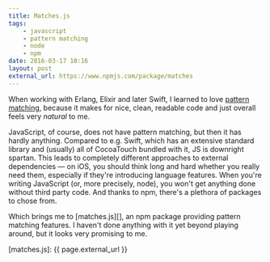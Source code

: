 ```yaml
---
title: Matches.js
tags:
    - javascript
    - pattern matching
    - node
    - npm
date: 2016-03-17 10:16
layout: post
external_url: https://www.npmjs.com/package/matches
---
```


When working with Erlang, Elixir and later Swift, I learned to love [pattern matching](https://en.wikipedia.org/wiki/Pattern_matching), because it makes for nice, clean, readable code and just overall feels very *natural* to me.

JavaScript, of course, does not have pattern matching, but then it has hardly anything. Compared to e.g. Swift, which has an extensive standard library and (usually) all of CocoaTouch bundled with it, JS is downright spartan. This leads to completely different approaches to external dependencies — on iOS, you should think long and hard whether you really need them, especially if they're introducing language features. When you're writing JavaScript (or, more precisely, node), you won't get anything done without third party code. And thanks to npm, there's a plethora of packages to chose from.

Which brings me to [matches.js][], an npm package providing pattern matching features. I haven't done anything with it yet beyond playing around, but it looks very promising to me.


[matches.js]: {{ page.external_url }}
